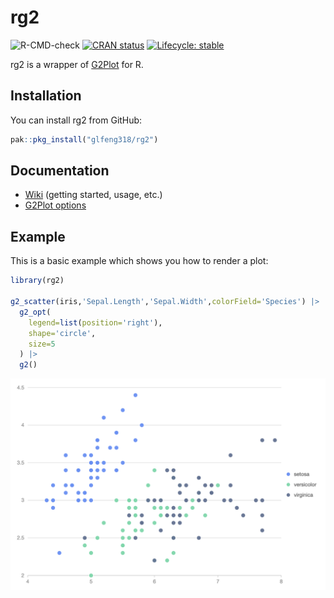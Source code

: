 # rg2

<!-- badges: start -->
![R-CMD-check](https://github.com/glfeng318/rg2/workflows/R-CMD-check/badge.svg)
[![CRAN status](https://www.r-pkg.org/badges/version/rg2)](https://CRAN.R-project.org/package=rg2)
[![Lifecycle: stable](https://img.shields.io/badge/lifecycle-stable-brightgreen.svg)](https://lifecycle.r-lib.org/articles/stages.html#stable)
<!-- badges: end -->

rg2 is a wrapper of [G2Plot](https://g2plot.antv.antgroup.com/) for R.

## Installation

You can install rg2 from GitHub:

```r
pak::pkg_install("glfeng318/rg2")
```

## Documentation

- [Wiki](https://github.com/glfeng318/rg2/wiki) (getting started, usage, etc.)
- [G2Plot options](https://g2plot.antv.antgroup.com/en/api/plot-api)

## Example

This is a basic example which shows you how to render a plot:

``` r
library(rg2)

g2_scatter(iris,'Sepal.Length','Sepal.Width',colorField='Species') |> 
  g2_opt(
    legend=list(position='right'),
    shape='circle',
    size=5
  ) |> 
  g2()
```
![](./demo.png)

